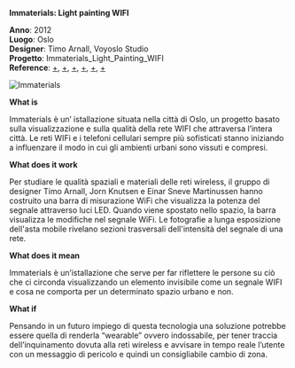**Immaterials: Light painting WIFI**

**Anno**: 2012  <br>
**Luogo**: Oslo <br>
**Designer**: Timo Arnall, Voyoslo Studio <br>
**Progetto**: Immaterials_Light_Painting_WIFI <br>
**Reference**: 
[+](http://voyoslo.com/projects/immaterials-wifi-light-painting/), 
[+](https://www.designboom.com/design/immaterials-light-painting-wifi-by-timo-arnall-jorn-knutsen-einar-sneve-martinussen/), 
[+](http://yourban.no/2011/02/22/immaterials-light-painting-wifi/), 
[+](http://yourban.no/2011/03/07/making-immaterials-light-painting-wifi/),
[+](http://yourban.no/2012/06/06/projects-inspired-by-immaterials-light-painting-wifi/),
[+](http://www.elasticspace.com/writing)

![Immaterials](https://user-images.githubusercontent.com/48655194/59966039-9c8fce00-9516-11e9-87f1-901ded30897c.jpg)

**What is** <br>

Immaterials è un’ istallazione situata nella città di Oslo, un progetto basato sulla visualizzazione e sulla qualità della rete WIFI che attraversa l’intera città.
Le reti WIFi e i telefoni cellulari sempre più sofisticati stanno iniziando a influenzare il modo in cui gli ambienti urbani sono vissuti e compresi.

**What does it work** <br>

Per studiare le qualità spaziali e materiali delle reti wireless, il gruppo di designer Timo Arnall, Jorn Knutsen e Einar Sneve Martinussen hanno  costruito una barra di misurazione WiFi che visualizza la potenza del segnale attraverso luci LED. Quando viene spostato nello spazio, la barra visualizza le modifiche nel segnale WiFi. Le fotografie a lunga esposizione dell'asta mobile rivelano sezioni trasversali dell'intensità del segnale di una rete.

**What does it mean** <br>

Immaterials è un’istallazione che serve per far riflettere le persone su ciò che ci circonda visualizzando un elemento invisibile come un segnale WIFI e cosa ne comporta per un determinato  spazio urbano e non.

**What if** <br>

Pensando in un futuro impiego di questa tecnologia una soluzione potrebbe essere quella di renderla “wearable” ovvero indossabile, per tener traccia dell’inquinamento dovuta alla reti wireless e avvisare in tempo reale l’utente con un messaggio di pericolo e quindi un consigliabile cambio di zona.

